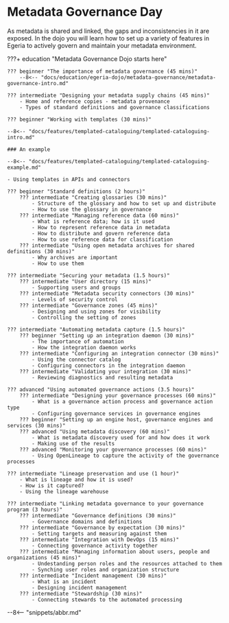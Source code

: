 <!-- SPDX-License-Identifier: CC-BY-4.0 -->
<!-- Copyright Contributors to the ODPi Egeria project 2020. -->

# Metadata Governance Day

As metadata is shared and linked, the gaps and inconsistencies in it are exposed.  In the dojo you will learn how to set up a variety of features in Egeria to actively govern and maintain your metadata environment.

???+ education "Metadata Governance Dojo starts here"

    ??? beginner "The importance of metadata governance (45 mins)"
        --8<-- "docs/education/egeria-dojo/metadata-governance/metadata-governance-intro.md"
        
    ??? intermediate "Designing your metadata supply chains (45 mins)"
        - Home and reference copies - metadata provenance
        - Types of standard definitions and governance classifications
    
    ??? beginner "Working with templates (30 mins)"
        
    --8<-- "docs/features/templated-cataloguing/templated-cataloguing-intro.md"

    ### An example

    --8<-- "docs/features/templated-cataloguing/templated-cataloguing-example.md"

    - Using templates in APIs and connectors
    
    ??? beginner "Standard definitions (2 hours)"
        ??? intermediate "Creating glossaries (30 mins)"
            - Structure of the glossary and how to set up and distribute
            - How to use the glossary in governance
        ??? intermediate "Managing reference data (60 mins)"
            - What is reference data; how is it used
            - How to represent reference data in metadata
            - How to distribute and govern reference data
            - How to use reference data for classification
        ??? intermediate "Using open metadata archives for shared definitions (30 mins)"
            - Why archives are important
            - How to use them

    ??? intermediate "Securing your metadata (1.5 hours)"
        ??? intermediate "User directory (15 mins)"
            - Supporting users and groups
        ??? intermediate "Metadata security connectors (30 mins)"
            - Levels of security control
        ??? intermediate "Governance zones (45 mins)"
            - Designing and using zones for visibility
            - Controlling the setting of zones

    ??? intermediate "Automating metadata capture (1.5 hours)"
        ??? beginner "Setting up an integration daemon (30 mins)"
            - The importance of automation
            - How the integration daemon works
        ??? intermediate "Configuring an integration connector (30 mins)"
            - Using the connector catalog
            - Configuring connectors in the integration daemon
        ??? intermediate "Validating your integration (30 mins)"
            - Reviewing diagnostics and resulting metadata

    ??? advanced "Using automated governance actions (3.5 hours)"
        ??? intermediate "Designing your governance processes (60 mins)"
            - What is a governance action process and governance action type
            - Configuring governance services in governance engines
        ??? beginner "Setting up an engine host, governance engines and services (30 mins)"
        ??? advanced "Using metadata discovery (60 mins)"
            - What is metadata discovery used for and how does it work
            - Making use of the results
        ??? advanced "Monitoring your governance processes (60 mins)"
            - Using OpenLineage to capture the activity of the governance processes
   
    ??? intermediate "Lineage preservation and use (1 hour)"
        - What is lineage and how it is used?
        - How is it captured?
        - Using the lineage warehouse

    ??? intermediate "Linking metadata governance to your governance program (3 hours)"
        ??? intermediate "Governance definitions (30 mins)"
            - Governance domains and definitions
        ??? intermediate "Governance by expectation (30 mins)"
            - Setting targets and measuring against them
        ??? intermediate "Integration with DevOps (15 mins)"
            - Connecting governance activity together
        ??? intermediate "Managing information about users, people and organizations (45 mins)"
            - Undestanding person roles and the resources attached to them
            - Synching user roles and organization structure
        ??? intermediate "Incident management (30 mins)"
            - What is an incident
            - Designing incident management
        ??? intermediate "Stewardship (30 mins)"
            - Connecting stewards to the automated processing
          
--8<-- "snippets/abbr.md"